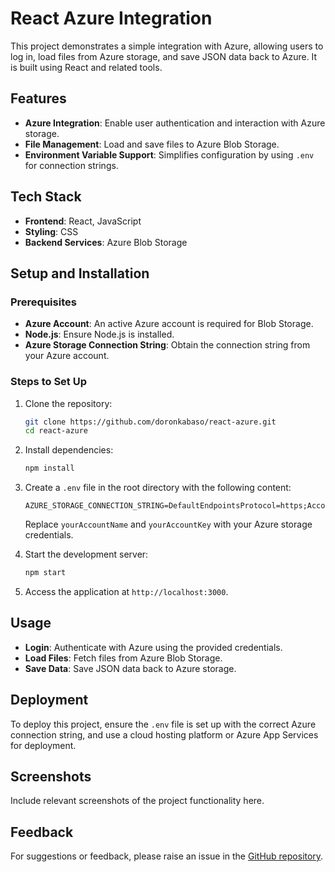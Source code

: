 # React Azure Integration

This project demonstrates a simple integration with Azure, allowing users to log in, load files from Azure storage, and save JSON data back to Azure. It is built using React and related tools.

## Features

- **Azure Integration**: Enable user authentication and interaction with Azure storage.
- **File Management**: Load and save files to Azure Blob Storage.
- **Environment Variable Support**: Simplifies configuration by using `.env` for connection strings.

## Tech Stack

- **Frontend**: React, JavaScript
- **Styling**: CSS
- **Backend Services**: Azure Blob Storage

## Setup and Installation

### Prerequisites

- **Azure Account**: An active Azure account is required for Blob Storage.
- **Node.js**: Ensure Node.js is installed.
- **Azure Storage Connection String**: Obtain the connection string from your Azure account.

### Steps to Set Up

1. Clone the repository:

   ```bash
   git clone https://github.com/doronkabaso/react-azure.git
   cd react-azure
   ```

2. Install dependencies:

   ```bash
   npm install
   ```

3. Create a `.env` file in the root directory with the following content:

   ```env
   AZURE_STORAGE_CONNECTION_STRING=DefaultEndpointsProtocol=https;AccountName=yourAccountName;AccountKey=yourAccountKey;EndpointSuffix=core.windows.net
   ```

   Replace `yourAccountName` and `yourAccountKey` with your Azure storage credentials.

4. Start the development server:

   ```bash
   npm start
   ```

5. Access the application at `http://localhost:3000`.

## Usage

- **Login**: Authenticate with Azure using the provided credentials.
- **Load Files**: Fetch files from Azure Blob Storage.
- **Save Data**: Save JSON data back to Azure storage.

## Deployment

To deploy this project, ensure the `.env` file is set up with the correct Azure connection string, and use a cloud hosting platform or Azure App Services for deployment.

## Screenshots

Include relevant screenshots of the project functionality here.

## Feedback

For suggestions or feedback, please raise an issue in the [GitHub repository](https://github.com/doronkabaso/react-azure/issues).

